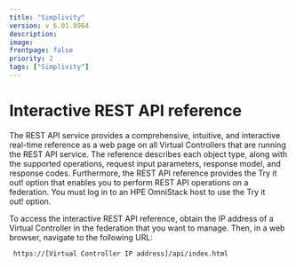 ```yaml
---
title: "Simplivity"
version: v 6.01.8964
description:
image: 
frontpage: false
priority: 2
tags: ["Simplivity"]
---
```


Interactive REST API reference
==============================

The REST API service provides a comprehensive, intuitive, and interactive real-time reference as a web page on all Virtual Controllers that are running the REST API service. The reference describes each object type, along with the supported operations, request input parameters, response model, and response codes. Furthermore, the REST API reference provides the Try it out! option that enables you to perform REST API operations on a federation. You must log in to an HPE OmniStack host to use the Try it out! option.

To access the interactive REST API reference, obtain the IP address of a Virtual Controller in the federation that you want to manage. Then, in a web browser, navigate to the following URL:

```
 https://[Virtual Controller IP address]/api/index.html
```
